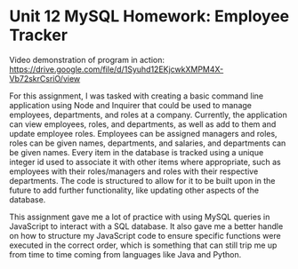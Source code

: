 # Unit 12 MySQL Homework: Employee Tracker

Video demonstration of program in action: https://drive.google.com/file/d/1Syuhd12EKjcwkXMPM4X-Vb72skrCsriO/view

For this assignment, I was tasked with creating a basic command line application using Node and Inquirer that could be used to manage employees, departments, and roles at a company. Currently, the application can view employees, roles, and departments, as well as add to them and update employee roles. Employees can be assigned managers and roles, roles can be given names, departments, and salaries, and departments can be given names. Every item in the database is tracked using a unique integer id used to associate it with other items where appropriate, such as employees with their roles/managers and roles with their respective departments. The code is structured to allow for it to be built upon in the future to add further functionality, like updating other aspects of the database.

This assignment gave me a lot of practice with using MySQL queries in JavaScript to interact with a SQL database. It also gave me a better handle on how to structure my JavaScript code to ensure specific functions were executed in the correct order, which is something that can still trip me up from time to time coming from languages like Java and Python.
